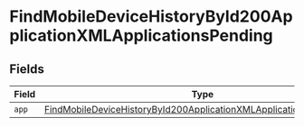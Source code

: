 # FindMobileDeviceHistoryById200ApplicationXMLApplicationsPending


## Fields

| Field                                                                                                                                                               | Type                                                                                                                                                                | Required                                                                                                                                                            | Description                                                                                                                                                         |
| ------------------------------------------------------------------------------------------------------------------------------------------------------------------- | ------------------------------------------------------------------------------------------------------------------------------------------------------------------- | ------------------------------------------------------------------------------------------------------------------------------------------------------------------- | ------------------------------------------------------------------------------------------------------------------------------------------------------------------- |
| `app`                                                                                                                                                               | [FindMobileDeviceHistoryById200ApplicationXMLApplicationsPendingApp](../../models/operations/findmobiledevicehistorybyid200applicationxmlapplicationspendingapp.md) | :heavy_minus_sign:                                                                                                                                                  | N/A                                                                                                                                                                 |